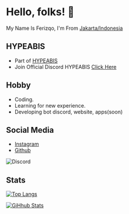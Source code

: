 # Hello, folks! 👋

My Name Is Ferizqo, I'm From [Jakarta/Indonesia](https://www.google.com/maps/d/u/0/viewer?ie=UTF8&t=h&oe=UTF8&msa=0&mid=1vbsHAWMMoQEBzhb6QxTUZBqDnvM&ll=-6.227818851851578%2C106.83656499999996&z=11)

**HYPEABIS**
---

- Part of [HYPEABIS](https://github.com/hypeabis)
- Join Official Discord HYPEABIS [Click Here](https://discord.gg/hypeabis)

**Hobby**
---

- Coding.
- Learning for new experience.
- Developing bot discord, website, apps(soon)

**Social Media**
---

- [Instagram](https://instagram.com/zqqqo_)
- [Github](https://github.com/ferizqoo)

![Discord](https://discord.c99.nl/widget/theme-3/699502281099575428.png)

**Stats**
---

[![Top Langs](https://github-readme-stats.vercel.app/api/top-langs/?username=ferizqoo&layout=compact&theme=tokyonight)](https://github.com/ferizqoo)

[![GiHhub Stats](https://github-readme-stats.vercel.app/api?username=ferizqoo&show_icons=true&theme=tokyonight&count_private=true)](https://github.com/ferizqoo)
